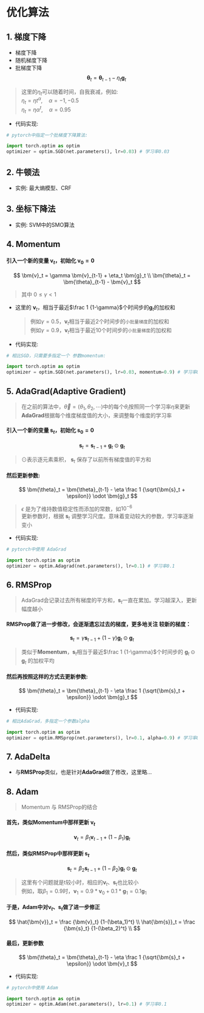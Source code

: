 # 优化算法


## 1. 梯度下降
- 梯度下降
- 随机梯度下降
- 批梯度下降
$$
    \bm{\theta}_t = \bm{\theta}_{t-1} - \eta_t \bm{g}_t
$$
> 这里的$\eta_t$可以随着时间，自我衰减，例如:  
> $\eta_t = \eta t^\alpha, \quad \alpha = -1, -0.5$  
> $\eta_t = \eta \alpha^t, \quad \alpha = 0.95$

- 代码实现:
```python
# pytorch中指定一个批梯度下降算法:

import torch.optim as optim
optimizer = optim.SGD(net.parameters(), lr=0.03) # 学习率0.03
```

## 2. 牛顿法
- 实例: 最大熵模型、CRF

## 3. 坐标下降法
- 实例: SVM中的SMO算法

## 4. Momentum
#### 引入一个新的变量 $\bm{v}_t$，初始化 $\bm{v}_0=0$
$$
    \bm{v}_t = \gamma \bm{v}_{t-1} + \eta_t \bm{g}_t \\
    \bm{\theta}_t = \bm{\theta}_{t-1} - \bm{v}_t
$$
> 其中 $0 \le \gamma < 1$  
- 这里的 $\bm{v}_t$，相当于最近$\frac 1 {1-\gamma}$个时间步的$\bm{g}_t$的加权和  
    > 例如$\gamma=0.5$，$\bm{v}_t$相当于最近2个时间步的`小批量梯度`的加权和  
    > 例如$\gamma=0.9$，$\bm{v}_t$相当于最近10个时间步的`小批量梯度`的加权和

- 代码实现:
```python
# 相比SGD，只需要多指定一个 参数momentum:

import torch.optim as optim
optimizer = optim.SGD(net.parameters(), lr=0.03, momentum=0.9) # 学习率0.03, gamma=0.9
```

## 5. AdaGrad(Adaptive Gradient)
> 在之前的算法中，$\vec{\theta} = (\theta_1,\theta_2,\cdots)$中的每个$\theta_i$按照同一个学习率$\eta$来更新  
> **AdaGrad**根据每个维度梯度值的大小，来调整每个维度的学习率

#### 引入一个新的变量 $\bm{s}_t$，初始化 $\bm{s}_0=0$
$$
    \bm{s}_t = \bm{s}_{t-1} + \bm{g}_t \odot \bm{g}_t
$$
> $\odot$表示逐元素乘积， $\bm{s}_t$ 保存了以前所有梯度值的平方和

#### 然后更新参数:  
$$
    \bm{\theta}_t = \bm{\theta}_{t-1} - \eta \frac 1 {\sqrt{\bm{s}_t + \epsilon}} \odot \bm{g}_t
$$
> $\epsilon$ 是为了维持数值稳定性而添加的常数，如$10^{-6}$  
> 更新参数时，根据 $\bm{s}_t$ 调整学习尺度。意味着变动较大的参数，学习率逐渐变小

- 代码实现:
```python
# pytorch中使用 AdaGrad

import torch.optim as optim
optimizer = optim.Adagrad(net.parameters(), lr=0.1) # 学习率0.1
```

## 6. RMSProp
> AdaGrad会记录过去所有梯度的平方和，$\bm{s}_t$一直在累加。学习越深入，更新幅度越小  
#### RMSProp做了进一步修改，会逐渐遗忘过去的梯度，更多地关注 较新的梯度：

$$
    \bm{s}_t = \gamma \bm{s}_{t-1} + (1-\gamma) \bm{g}_t \odot \bm{g}_t
$$
> 类似于**Momentum**，$\bm{s}_t$相当于最近$\frac 1 {1-\gamma}$个时间步的 $\bm{g}_t \odot \bm{g}_t$ 的加权平均

#### 然后再按照这样的方式去更新参数:  
$$
    \bm{\theta}_t = \bm{\theta}_{t-1} - \eta \frac 1 {\sqrt{\bm{s}_t + \epsilon}} \odot \bm{g}_t
$$

- 代码实现:
```python
# 相比AdaGrad，多指定一个参数alpha

import torch.optim as optim
optimizer = optim.RMSprop(net.parameters(), lr=0.1, alpha=0.9) # 学习率0.1, gamma=0.9
```

## 7. AdaDelta
- 与**RMSProp**类似，也是针对**AdaGrad**做了修改，这里略...

## 8. Adam
> Momentum 与 RMSProp的结合

#### 首先，类似Momentum中那样更新 $\bm{v}_t$
$$
    \bm{v}_t = \beta_1 \bm{v}_{t-1} + (1-\beta_1) \bm{g}_t 
$$

#### 然后，类似RMSProp中那样更新 $\bm{s}_t$
$$
    \bm{s}_t = \beta_2 \bm{s}_{t-1} + (1-\beta_2) \bm{g}_t \odot \bm{g}_t
$$

> 这里有个问题就是t较小时，相应的$\bm{v}_t、\bm{s}_t$也比较小  
> 例如，取$\beta_1=0.9$时，$\bm{v}_1 = 0.9 * \bm{v}_0 + 0.1 * \bm{g}_1 = 0.1 \bm{g}_1$

#### 于是，Adam中对$\bm{v}_t、\bm{s}_t$做了进一步修正
$$
    \hat{\bm{v}}_t = \frac {\bm{v}_t} {1-(\beta_1)^t} \\
    \hat{\bm{s}}_t = \frac {\bm{s}_t} {1-(\beta_2)^t} \\
$$

#### 最后，更新参数
$$
    \bm{\theta}_t = \bm{\theta}_{t-1} - \eta \frac 1 {\sqrt{\bm{s}_t + \epsilon}} \odot \bm{v}_t
$$

- 代码实现:
```python
# pytorch中使用 Adam

import torch.optim as optim
optimizer = optim.Adam(net.parameters(), lr=0.1) # 学习率0.1
```